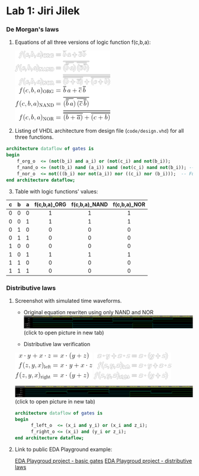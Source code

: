 # Lab 1: Jiri Jilek

### De Morgan's laws

1. Equations of all three versions of logic function f(c,b,a):

   ![Logic function](images/Equations_white.png#gh-dark-mode-only)
   ![Logic function](images/Equations_black.png#gh-light-mode-only)

2. Listing of VHDL architecture from design file (`code/design.vhd`) for all three functions.

```vhdl
architecture dataflow of gates is
begin
    f_org_o  <= (not(b_i) and a_i) or (not(c_i) and not(b_i));
    f_nand_o <= (not(b_i) nand (a_i)) nand (not(c_i) nand not(b_i)); -- Function modified acording to equation
    f_nor_o  <= not(((b_i) nor not(a_i)) nor ((c_i) nor (b_i)));  -- Function modified acording to equation
end architecture dataflow;

```

3. Table with logic functions' values:

| **c** | **b** |**a** | **f(c,b,a)_ORG** | **f(c,b,a)_NAND** | **f(c,b,a)_NOR** |
| :-: | :-: | :-: | :-: | :-: | :-: |
| 0 | 0 | 0 | 1 | 1 | 1 |
| 0 | 0 | 1 | 1 | 1 | 1 |
| 0 | 1 | 0 | 0 | 0 | 0 |
| 0 | 1 | 1 | 0 | 0 | 0 |
| 1 | 0 | 0 | 0 | 0 | 0 |
| 1 | 0 | 1 | 1 | 1 | 1 |
| 1 | 1 | 0 | 0 | 0 | 0 |
| 1 | 1 | 1 | 0 | 0 | 0 |

### Distributive laws

1. Screenshot with simulated time waveforms.
   - Original equation rewriten using only NAND and NOR
   ![Waveform](images/Waveforms.png)
   (click to open picture in new tab)
   
   - Distributive law verification
   
   ![Logic function](images/distributive_law_1_black.png#gh-light-mode-only)
   ![Logic function](images/distributive_law_1_white.png#gh-dark-mode-only)
   
   ![Waveform](images/Distributive_law.png)
   (click to open picture in new tab)
   ```vhdl
   architecture dataflow of gates is
   begin
         f_left_o  <= (x_i and y_i) or (x_i and z_i);
         f_right_o <= (x_i) and (y_i or z_i);
   end architecture dataflow;
   ```

2. Link to public EDA Playground example:

   [EDA Playgroud project - basic gates](https://www.edaplayground.com/x/vnvJ)
   [EDA Playgroud project - distributive laws](https://www.edaplayground.com/x/anrD)
